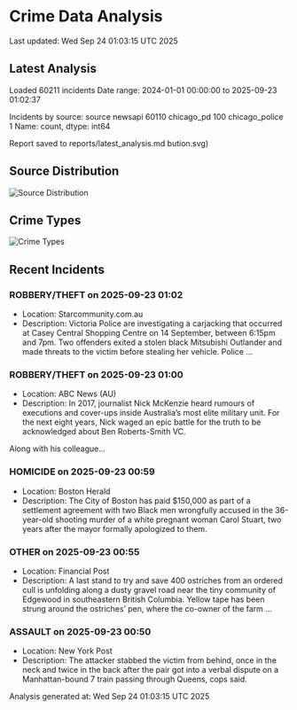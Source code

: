 # Crime Data Analysis
Last updated: Wed Sep 24 01:03:15 UTC 2025

## Latest Analysis

Loaded 60211 incidents
Date range: 2024-01-01 00:00:00 to 2025-09-23 01:02:37

Incidents by source:
source
newsapi           60110
chicago_pd          100
chicago_police        1
Name: count, dtype: int64

Report saved to reports/latest_analysis.md
bution.svg)

## Source Distribution
![Source Distribution](images/source_distribution.svg)

## Crime Types
![Crime Types](images/crime_types.svg)

## Recent Incidents

### ROBBERY/THEFT on 2025-09-23 01:02
- Location: Starcommunity.com.au
- Description: Victoria Police are investigating a carjacking that occurred at Casey Central Shopping Centre on 14 September, between 6:15pm and 7pm. Two offenders exited a stolen black Mitsubishi Outlander and made threats to the victim before stealing her vehicle. Police …


### ROBBERY/THEFT on 2025-09-23 01:00
- Location: ABC News (AU)
- Description: In 2017, journalist Nick McKenzie heard rumours of executions and cover-ups inside Australia’s most elite military unit. For the next eight years, Nick waged an epic battle for the truth to be acknowledged about Ben Roberts-Smith VC.

Along with his colleague…


### HOMICIDE on 2025-09-23 00:59
- Location: Boston Herald
- Description: The City of Boston has paid $150,000 as part of a settlement agreement with two Black men wrongfully accused in the 36-year-old shooting murder of a white pregnant woman Carol Stuart, two years after the mayor formally apologized to them.


### OTHER on 2025-09-23 00:55
- Location: Financial Post
- Description: A last stand to try and save 400 ostriches from an ordered cull is unfolding along a dusty gravel road near the tiny community of Edgewood in southeastern British Columbia. Yellow tape has been strung around the ostriches’ pen, where the co-owner of the farm …


### ASSAULT on 2025-09-23 00:50
- Location: New York Post
- Description: The attacker stabbed the victim from behind, once in the neck and twice in the back after the pair got into a verbal dispute on a Manhattan-bound 7 train passing through Queens, cops said.

Analysis generated at: Wed Sep 24 01:03:15 UTC 2025
